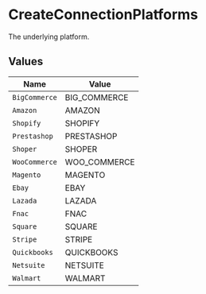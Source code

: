 # CreateConnectionPlatforms

The underlying platform.


## Values

| Name          | Value         |
| ------------- | ------------- |
| `BigCommerce` | BIG_COMMERCE  |
| `Amazon`      | AMAZON        |
| `Shopify`     | SHOPIFY       |
| `Prestashop`  | PRESTASHOP    |
| `Shoper`      | SHOPER        |
| `WooCommerce` | WOO_COMMERCE  |
| `Magento`     | MAGENTO       |
| `Ebay`        | EBAY          |
| `Lazada`      | LAZADA        |
| `Fnac`        | FNAC          |
| `Square`      | SQUARE        |
| `Stripe`      | STRIPE        |
| `Quickbooks`  | QUICKBOOKS    |
| `Netsuite`    | NETSUITE      |
| `Walmart`     | WALMART       |